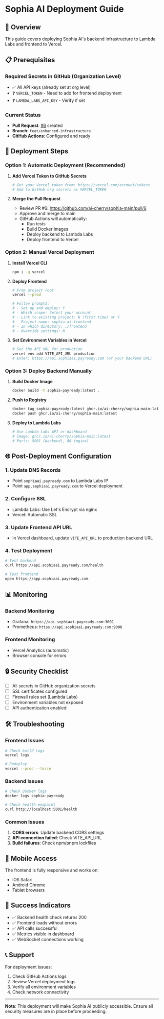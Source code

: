 # Sophia AI Deployment Guide

## 🚀 Overview

This guide covers deploying Sophia AI's backend infrastructure to Lambda Labs and frontend to Vercel.

## 📋 Prerequisites

### Required Secrets in GitHub (Organization Level)
- ✅ All API keys (already set at org level)
- ❓ `VERCEL_TOKEN` - Need to add for frontend deployment
- ❓ `LAMBDA_LABS_API_KEY` - Verify if set

### Current Status
- **Pull Request**: [#6](https://github.com/ai-cherry/sophia-main/pull/6) created
- **Branch**: `feat/enhanced-infrastructure`
- **GitHub Actions**: Configured and ready

## 🔧 Deployment Steps

### Option 1: Automatic Deployment (Recommended)

1. **Add Vercel Token to GitHub Secrets**
   ```bash
   # Get your Vercel token from: https://vercel.com/account/tokens
   # Add to GitHub org secrets as VERCEL_TOKEN
   ```

2. **Merge the Pull Request**
   - Review PR #6: https://github.com/ai-cherry/sophia-main/pull/6
   - Approve and merge to main
   - GitHub Actions will automatically:
     - Run tests
     - Build Docker images
     - Deploy backend to Lambda Labs
     - Deploy frontend to Vercel

### Option 2: Manual Vercel Deployment

1. **Install Vercel CLI**
   ```bash
   npm i -g vercel
   ```

2. **Deploy Frontend**
   ```bash
   # From project root
   vercel --prod
   
   # Follow prompts:
   # - Set up and deploy: Y
   # - Which scope: Select your account
   # - Link to existing project: N (first time) or Y
   # - Project name: sophia-ai-frontend
   # - In which directory: ./frontend
   # - Override settings: N
   ```

3. **Set Environment Variables in Vercel**
   ```bash
   # Set the API URL for production
   vercel env add VITE_API_URL production
   # Enter: https://api.sophiaai.payready.com (or your backend URL)
   ```

### Option 3: Deploy Backend Manually

1. **Build Docker Image**
   ```bash
   docker build -t sophia-payready:latest .
   ```

2. **Push to Registry**
   ```bash
   docker tag sophia-payready:latest ghcr.io/ai-cherry/sophia-main:latest
   docker push ghcr.io/ai-cherry/sophia-main:latest
   ```

3. **Deploy to Lambda Labs**
   ```bash
   # Use Lambda Labs API or dashboard
   # Image: ghcr.io/ai-cherry/sophia-main:latest
   # Ports: 5001 (backend), 80 (nginx)
   ```

## 🌐 Post-Deployment Configuration

### 1. **Update DNS Records**
- Point `sophiaai.payready.com` to Lambda Labs IP
- Point `app.sophiaai.payready.com` to Vercel deployment

### 2. **Configure SSL**
- Lambda Labs: Use Let's Encrypt via nginx
- Vercel: Automatic SSL

### 3. **Update Frontend API URL**
- In Vercel dashboard, update `VITE_API_URL` to production backend URL

### 4. **Test Deployment**
```bash
# Test backend
curl https://api.sophiaai.payready.com/health

# Test frontend
open https://app.sophiaai.payready.com
```

## 📊 Monitoring

### Backend Monitoring
- Grafana: `https://api.sophiaai.payready.com:3001`
- Prometheus: `https://api.sophiaai.payready.com:9090`

### Frontend Monitoring
- Vercel Analytics (automatic)
- Browser console for errors

## 🔒 Security Checklist

- [ ] All secrets in GitHub organization secrets
- [ ] SSL certificates configured
- [ ] Firewall rules set (Lambda Labs)
- [ ] Environment variables not exposed
- [ ] API authentication enabled

## 🛠️ Troubleshooting

### Frontend Issues
```bash
# Check build logs
vercel logs

# Redeploy
vercel --prod --force
```

### Backend Issues
```bash
# Check Docker logs
docker logs sophia-payready

# Check health endpoint
curl http://localhost:5001/health
```

### Common Issues
1. **CORS errors**: Update backend CORS settings
2. **API connection failed**: Check VITE_API_URL
3. **Build failures**: Check npm/pnpm lockfiles

## 📱 Mobile Access

The frontend is fully responsive and works on:
- iOS Safari
- Android Chrome
- Tablet browsers

## 🎉 Success Indicators

- ✅ Backend health check returns 200
- ✅ Frontend loads without errors
- ✅ API calls successful
- ✅ Metrics visible in dashboard
- ✅ WebSocket connections working

## 📞 Support

For deployment issues:
1. Check GitHub Actions logs
2. Review Vercel deployment logs
3. Verify all environment variables
4. Check network connectivity

---

**Note**: This deployment will make Sophia AI publicly accessible. Ensure all security measures are in place before proceeding. 
